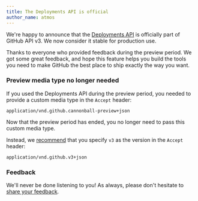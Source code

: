 ```yaml
---
title: The Deployments API is official
author_name: atmos
---
```


We're happy to announce that the [Deployments API][docs] is officially part
of GitHub API v3. We now consider it stable for production use.

Thanks to everyone who provided feedback during the preview period. We got
some great feedback, and hope this feature helps you build the tools you
need to make GitHub the best place to ship exactly the way you want.

### Preview media type no longer needed

If you used the Deployments API during the preview period, you needed to
provide a custom media type in the `Accept` header:

    application/vnd.github.cannonball-preview+json

Now that the preview period has ended, you no longer need to pass this custom
media type.

Instead, we [recommend][media-types] that you specify `v3` as the version in the
`Accept` header:

    application/vnd.github.v3+json

### Feedback

We'll never be done listening to you! As always, please don't hesitate to
[share your feedback][feedback].

[docs]: /v3/repos/deployments
[media-types]: /v3/media
[feedback]: https://github.com/contact?form[subject]=Deployments+API
